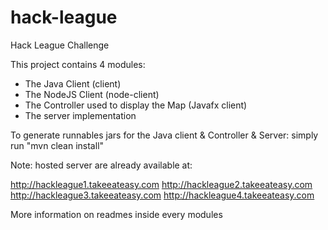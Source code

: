 # hack-league
Hack League Challenge

This project contains 4 modules:

- The Java Client  (client)
- The NodeJS Client (node-client)
- The Controller used to display the Map (Javafx client)
- The server implementation

To generate runnables jars for the  Java client & Controller & Server:  simply run "mvn clean install"

Note: hosted server are already available at:

http://hackleague1.takeeateasy.com
http://hackleague2.takeeateasy.com
http://hackleague3.takeeateasy.com
http://hackleague4.takeeateasy.com

More information on readmes inside every modules
